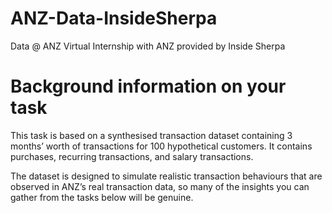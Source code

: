 # ANZ-Data-InsideSherpa
Data @ ANZ Virtual Internship with ANZ provided by Inside Sherpa


# Background information on your task
This task is based on a synthesised transaction dataset containing 3 months’ worth of transactions for 100 hypothetical customers. It contains purchases, recurring transactions, and salary transactions.

The dataset is designed to simulate realistic transaction behaviours that are observed in ANZ’s real transaction data, so many of the insights you can gather from the tasks below will be genuine.


